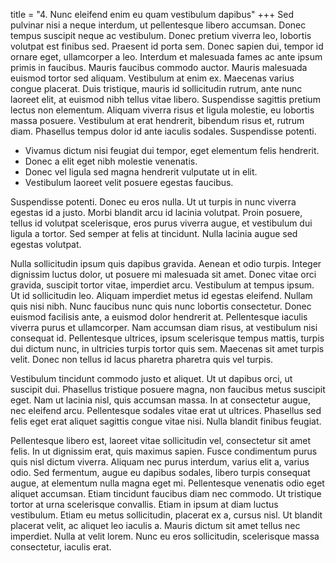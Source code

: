 title = "4. Nunc eleifend enim eu quam vestibulum dapibus"
+++
Sed pulvinar nisi a neque interdum, ut pellentesque libero accumsan. Donec tempus suscipit neque ac vestibulum. Donec pretium viverra leo, lobortis volutpat est finibus sed. Praesent id porta sem. Donec sapien dui, tempor id ornare eget, ullamcorper a leo. Interdum et malesuada fames ac ante ipsum primis in faucibus. Mauris faucibus commodo auctor. Mauris malesuada euismod tortor sed aliquam. Vestibulum at enim ex. Maecenas varius congue placerat. Duis tristique, mauris id sollicitudin rutrum, ante nunc laoreet elit, at euismod nibh tellus vitae libero. Suspendisse sagittis pretium lectus non elementum. Aliquam viverra risus et ligula molestie, eu lobortis massa posuere. Vestibulum at erat hendrerit, bibendum risus et, rutrum diam. Phasellus tempus dolor id ante iaculis sodales. Suspendisse potenti.

* Vivamus dictum nisi feugiat dui tempor, eget elementum felis hendrerit.
* Donec a elit eget nibh molestie venenatis.
* Donec vel ligula sed magna hendrerit vulputate ut in elit.
* Vestibulum laoreet velit posuere egestas faucibus.

Suspendisse potenti. Donec eu eros nulla. Ut ut turpis in nunc viverra egestas id a justo. Morbi blandit arcu id lacinia volutpat. Proin posuere, tellus id volutpat scelerisque, eros purus viverra augue, et vestibulum dui ligula a tortor. Sed semper at felis at tincidunt. Nulla lacinia augue sed egestas volutpat.

Nulla sollicitudin ipsum quis dapibus gravida. Aenean et odio turpis. Integer dignissim luctus dolor, ut posuere mi malesuada sit amet. Donec vitae orci gravida, suscipit tortor vitae, imperdiet arcu. Vestibulum at tempus ipsum. Ut id sollicitudin leo. Aliquam imperdiet metus id egestas eleifend. Nullam quis nisi nibh. Nunc faucibus nunc quis nunc lobortis consectetur. Donec euismod facilisis ante, a euismod dolor hendrerit at. Pellentesque iaculis viverra purus et ullamcorper. Nam accumsan diam risus, at vestibulum nisi consequat id. Pellentesque ultrices, ipsum scelerisque tempus mattis, turpis dui dictum nunc, in ultricies turpis tortor quis sem. Maecenas sit amet turpis velit. Donec non tellus id lacus pharetra pharetra quis vel turpis.

Vestibulum tincidunt commodo justo et aliquet. Ut ut dapibus orci, ut suscipit dui. Phasellus tristique posuere magna, non faucibus metus suscipit eget. Nam ut lacinia nisl, quis accumsan massa. In at consectetur augue, nec eleifend arcu. Pellentesque sodales vitae erat ut ultrices. Phasellus sed felis eget erat aliquet sagittis congue vitae nisi. Nulla blandit finibus feugiat.

Pellentesque libero est, laoreet vitae sollicitudin vel, consectetur sit amet felis. In ut dignissim erat, quis maximus sapien. Fusce condimentum purus quis nisl dictum viverra. Aliquam nec purus interdum, varius elit a, varius odio. Sed fermentum, augue eu dapibus sodales, libero turpis consequat augue, at elementum nulla magna eget mi. Pellentesque venenatis odio eget aliquet accumsan. Etiam tincidunt faucibus diam nec commodo. Ut tristique tortor at urna scelerisque convallis. Etiam in ipsum at diam luctus vestibulum. Etiam eu metus sollicitudin, placerat ex a, cursus nisl. Ut blandit placerat velit, ac aliquet leo iaculis a. Mauris dictum sit amet tellus nec imperdiet. Nulla at velit lorem. Nunc eu eros sollicitudin, scelerisque massa consectetur, iaculis erat.
